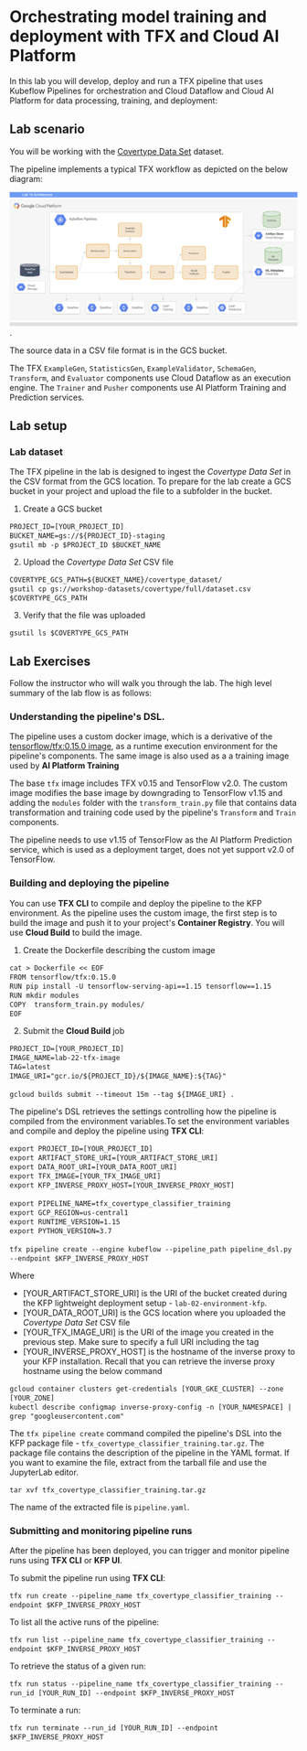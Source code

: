 # Orchestrating model training and deployment with TFX and Cloud AI Platform

In this lab you will develop, deploy and run a TFX pipeline that uses Kubeflow Pipelines for orchestration and Cloud Dataflow and Cloud AI Platform for data processing, training, and deployment:


## Lab scenario

You will be working with the [Covertype Data Set](https://github.com/jarokaz/mlops-labs/blob/master/datasets/covertype/README.md) dataset. 

The pipeline implements a typical TFX workflow as depicted on the below diagram:

![Lab 14 diagram](../images/lab-14-diagram.png).

The source data in a CSV file format is in the GCS bucket.

The TFX `ExampleGen`, `StatisticsGen`, `ExampleValidator`, `SchemaGen`, `Transform`, and `Evaluator` components use Cloud Dataflow as an execution engine. The `Trainer` and `Pusher` components use AI Platform Training and Prediction services.


## Lab setup


### Lab dataset

The TFX pipeline in the lab is designed to ingest the *Covertype Data Set* in the CSV format from the GCS location. To prepare for the lab create a GCS bucket in your project and upload the file to a subfolder in the bucket.

1. Create a GCS bucket
```
PROJECT_ID=[YOUR_PROJECT_ID]
BUCKET_NAME=gs://${PROJECT_ID}-staging
gsutil mb -p $PROJECT_ID $BUCKET_NAME
```
2. Upload the *Covertype Data Set* CSV file
```
COVERTYPE_GCS_PATH=${BUCKET_NAME}/covertype_dataset/
gsutil cp gs://workshop-datasets/covertype/full/dataset.csv $COVERTYPE_GCS_PATH
```
3. Verify that the file was uploaded 
```
gsutil ls $COVERTYPE_GCS_PATH
```


## Lab Exercises

Follow the instructor who will walk you through the lab. The high level summary of the lab flow is as follows:

### Understanding the pipeline's DSL.

The pipeline uses a custom docker image, which is a derivative of the [tensorflow/tfx:0.15.0 image](https://hub.docker.com/r/tensorflow/tfx), as a runtime execution environment for the pipeline's components. The same image is also used as a a training image used by **AI Platform Training**

The base `tfx` image includes TFX v0.15 and TensorFlow v2.0. The custom image modifies the base image by downgrading to TensorFlow v1.15 and adding the `modules` folder with the `transform_train.py` file that contains data transformation and training code used by the pipeline's `Transform` and `Train` components.

The pipeline needs to use v1.15 of TensorFlow as the AI Platform Prediction service, which is used as a deployment target, does not yet support v2.0 of TensorFlow.

### Building and deploying the pipeline
You can use **TFX CLI** to compile and deploy the pipeline to the KFP environment. As the pipeline uses the custom image, the first step is to build the image and push it to your project's **Container Registry**. You will use **Cloud Build** to build the image.

1. Create the Dockerfile describing the custom image
```
cat > Dockerfile << EOF
FROM tensorflow/tfx:0.15.0
RUN pip install -U tensorflow-serving-api==1.15 tensorflow==1.15
RUN mkdir modules
COPY  transform_train.py modules/
EOF
```

2. Submit the **Cloud Build** job
```
PROJECT_ID=[YOUR_PROJECT_ID]
IMAGE_NAME=lab-22-tfx-image
TAG=latest
IMAGE_URI="gcr.io/${PROJECT_ID}/${IMAGE_NAME}:${TAG}"

gcloud builds submit --timeout 15m --tag ${IMAGE_URI} .
```

The pipeline's DSL retrieves the settings controlling how the pipeline is compiled from the environment variables.To set the environment variables and compile and deploy the pipeline using  **TFX CLI**:

```
export PROJECT_ID=[YOUR_PROJECT_ID]
export ARTIFACT_STORE_URI=[YOUR_ARTIFACT_STORE_URI]
export DATA_ROOT_URI=[YOUR_DATA_ROOT_URI]
export TFX_IMAGE=[YOUR_TFX_IMAGE_URI]
export KFP_INVERSE_PROXY_HOST=[YOUR_INVERSE_PROXY_HOST]

export PIPELINE_NAME=tfx_covertype_classifier_training
export GCP_REGION=us-central1
export RUNTIME_VERSION=1.15
export PYTHON_VERSION=3.7

tfx pipeline create --engine kubeflow --pipeline_path pipeline_dsl.py --endpoint $KFP_INVERSE_PROXY_HOST
```

Where 
- [YOUR_ARTIFACT_STORE_URI] is the URI of the bucket created during the KFP lightweight deployment setup - `lab-02-environment-kfp`.
- [YOUR_DATA_ROOT_URI] is the GCS location where you uploaded the *Covertype Data Set* CSV file
- [YOUR_TFX_IMAGE_URI] is the URI of the image you created in the previous step. Make sure to specify a full URI including the tag
- [YOUR_INVERSE_PROXY_HOST] is the hostname of the inverse proxy to your KFP installation. Recall that you can retrieve the inverse proxy hostname using the below command

```
gcloud container clusters get-credentials [YOUR_GKE_CLUSTER] --zone [YOUR_ZONE]
kubectl describe configmap inverse-proxy-config -n [YOUR_NAMESPACE] | grep "googleusercontent.com"
```

The `tfx pipeline create` command compiled the pipeline's DSL into the KFP package file - `tfx_covertype_classifier_training.tar.gz`. The package file contains the description of the pipeline in the YAML format. If you want to examine the file, extract from the tarball file and use the JupyterLab editor.

```
tar xvf tfx_covertype_classifier_training.tar.gz
```

The name of the extracted file is `pipeline.yaml`.


### Submitting and monitoring pipeline runs

After the pipeline has been deployed, you can trigger and monitor pipeline runs using **TFX CLI** or **KFP UI**.

To submit the pipeline run using **TFX CLI**:
```
tfx run create --pipeline_name tfx_covertype_classifier_training --endpoint $KFP_INVERSE_PROXY_HOST
```

To list all the active runs of the pipeline:
```
tfx run list --pipeline_name tfx_covertype_classifier_training --endpoint $KFP_INVERSE_PROXY_HOST
```

To retrieve the status of a given run:
```
tfx run status --pipeline_name tfx_covertype_classifier_training --run_id [YOUR_RUN_ID] --endpoint $KFP_INVERSE_PROXY_HOST
```
 To terminate a run:
 ```
 tfx run terminate --run_id [YOUR_RUN_ID] --endpoint $KFP_INVERSE_PROXY_HOST
 ```


